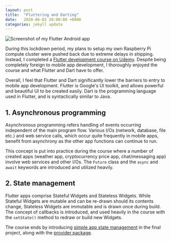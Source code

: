 ```yaml
---
layout: post
title:  "Fluttering and Darting"
date:   2020-06-01 20:00:00 +0800
categories: jekyll update
---
```


![Screenshot of my Flutter Android app](https://zyf0717.github.io/assets/images/to-do-screenshot.png)

During this lockdown period, my plans to setup my own Raspberry Pi compute cluster were pushed back due to extreme delays in shipping. Instead, I completed a [Flutter development course on Udemy](https://www.udemy.com/course/flutter-bootcamp-with-dart/). Despite being completely foreign to mobile app development, I thoroughly enjoyed the course and what Flutter and Dart have to offer.

Overall, I feel that Flutter and Dart significantly lower the barriers to entry to mobile app development. Flutter is Google's UI toolkit, and allows powerful and beautiful UI to be created easily. Dart is the programming language used in Flutter, and is syntactically similar to Java.

## 1. Asynchronous programming

Asynchronous programming refers handling of events occurring independent of the main program flow. Various I/Os (network, database, file etc.) and web service calls, which occur quite frequently in mobile apps, benefit from asynchrony as the other app functions can continue to run.

This concept is put into practice during the course where a number of created apps (weather app, cryptocurrency price app, chat/messaging app) involve web services and other I/Os. The `Future` class and the `async` and `await` keywords are introduced and utilized heavily.

## 2. State management

Flutter apps comprise Stateful Widgets and Stateless Widgets. While Stateful Widgets are mutable and can be re-drawn should its contents change, Stateless Widgets are immutable and is drawn once during build. The concept of callbacks is introduced, and used heavily in the course with the `setState()` method to redraw or build new Widgets.

The course ends by introducing [simple app state management](https://flutter.dev/docs/development/data-and-backend/state-mgmt/simple) in the final project, along with the [provider package](https://pub.dev/packages/provider).